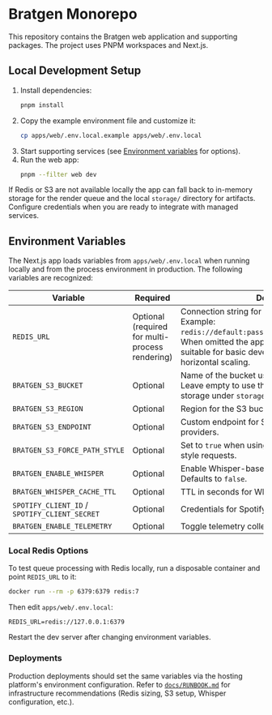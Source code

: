 # Bratgen Monorepo

This repository contains the Bratgen web application and supporting packages. The project uses PNPM workspaces and Next.js.

## Local Development Setup

1. Install dependencies:
   ```bash
   pnpm install
   ```
2. Copy the example environment file and customize it:
   ```bash
   cp apps/web/.env.local.example apps/web/.env.local
   ```
3. Start supporting services (see [Environment variables](#environment-variables) for options).
4. Run the web app:
   ```bash
   pnpm --filter web dev
   ```

If Redis or S3 are not available locally the app can fall back to in-memory storage for the render queue and the local `storage/` directory for artifacts. Configure credentials when you are ready to integrate with managed services.

## Environment Variables

The Next.js app loads variables from `apps/web/.env.local` when running locally and from the process environment in production. The following variables are recognized:

| Variable | Required | Description |
|----------|----------|-------------|
| `REDIS_URL` | Optional (required for multi-process rendering) | Connection string for the BullMQ render queue. Example: `redis://default:password@redis.example.com:6379`. When omitted the app uses an in-memory queue, suitable for basic development but not for horizontal scaling. |
| `BRATGEN_S3_BUCKET` | Optional | Name of the bucket used to store render outputs. Leave empty to use the default local filesystem storage under `storage/`. |
| `BRATGEN_S3_REGION` | Optional | Region for the S3 bucket. |
| `BRATGEN_S3_ENDPOINT` | Optional | Custom endpoint for S3-compatible storage providers. |
| `BRATGEN_S3_FORCE_PATH_STYLE` | Optional | Set to `true` when using providers that require path-style requests. |
| `BRATGEN_ENABLE_WHISPER` | Optional | Enable Whisper-based transcription (`true`/`false`). Defaults to `false`. |
| `BRATGEN_WHISPER_CACHE_TTL` | Optional | TTL in seconds for Whisper inference caching. |
| `SPOTIFY_CLIENT_ID` / `SPOTIFY_CLIENT_SECRET` | Optional | Credentials for Spotify integrations. |
| `BRATGEN_ENABLE_TELEMETRY` | Optional | Toggle telemetry collection. |

### Local Redis Options

To test queue processing with Redis locally, run a disposable container and point `REDIS_URL` to it:

```bash
docker run --rm -p 6379:6379 redis:7
```

Then edit `apps/web/.env.local`:

```
REDIS_URL=redis://127.0.0.1:6379
```

Restart the dev server after changing environment variables.

### Deployments

Production deployments should set the same variables via the hosting platform's environment configuration. Refer to [`docs/RUNBOOK.md`](docs/RUNBOOK.md) for infrastructure recommendations (Redis sizing, S3 setup, Whisper configuration, etc.).

